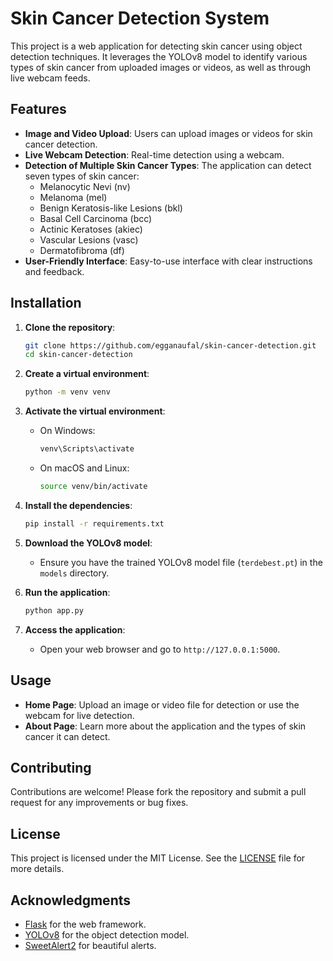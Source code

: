# Skin Cancer Detection System

This project is a web application for detecting skin cancer using object detection techniques. It leverages the YOLOv8 model to identify various types of skin cancer from uploaded images or videos, as well as through live webcam feeds.

## Features

- **Image and Video Upload**: Users can upload images or videos for skin cancer detection.
- **Live Webcam Detection**: Real-time detection using a webcam.
- **Detection of Multiple Skin Cancer Types**: The application can detect seven types of skin cancer:
  - Melanocytic Nevi (nv)
  - Melanoma (mel)
  - Benign Keratosis-like Lesions (bkl)
  - Basal Cell Carcinoma (bcc)
  - Actinic Keratoses (akiec)
  - Vascular Lesions (vasc)
  - Dermatofibroma (df)
- **User-Friendly Interface**: Easy-to-use interface with clear instructions and feedback.

## Installation

1. **Clone the repository**:
   ```bash
   git clone https://github.com/egganaufal/skin-cancer-detection.git
   cd skin-cancer-detection
   ```

2. **Create a virtual environment**:
   ```bash
   python -m venv venv
   ```

3. **Activate the virtual environment**:
   - On Windows:
     ```bash
     venv\Scripts\activate
     ```
   - On macOS and Linux:
     ```bash
     source venv/bin/activate
     ```

4. **Install the dependencies**:
   ```bash
   pip install -r requirements.txt
   ```

5. **Download the YOLOv8 model**:
   - Ensure you have the trained YOLOv8 model file (`terdebest.pt`) in the `models` directory.

6. **Run the application**:
   ```bash
   python app.py
   ```

7. **Access the application**:
   - Open your web browser and go to `http://127.0.0.1:5000`.

## Usage

- **Home Page**: Upload an image or video file for detection or use the webcam for live detection.
- **About Page**: Learn more about the application and the types of skin cancer it can detect.

## Contributing

Contributions are welcome! Please fork the repository and submit a pull request for any improvements or bug fixes.

## License

This project is licensed under the MIT License. See the [LICENSE](LICENSE) file for more details.

## Acknowledgments

- [Flask](https://flask.palletsprojects.com/) for the web framework.
- [YOLOv8](https://github.com/ultralytics/yolov8) for the object detection model.
- [SweetAlert2](https://sweetalert2.github.io/) for beautiful alerts.
